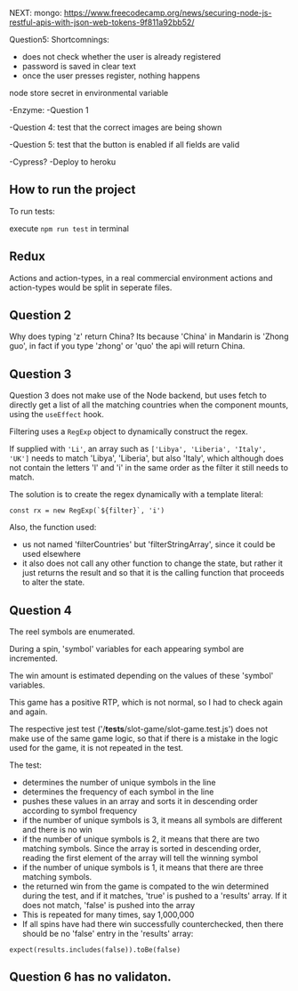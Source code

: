 NEXT:
mongo: https://www.freecodecamp.org/news/securing-node-js-restful-apis-with-json-web-tokens-9f811a92bb52/


Question5: Shortcomnings:
- does not check whether the user is already registered
- password is saved in clear text
- once the user presses register, nothing happens

node store secret in environmental variable

-Enzyme:
-Question 1

-Question 4: test that the correct images are being shown

-Question 5: test that the button is enabled if all fields are valid

-Cypress?
-Deploy to heroku




## How to run the project

To run tests:

execute `npm run test` in terminal

## Redux

Actions and action-types, in a real commercial environment actions and action-types would be split in seperate files.

## Question 2

Why does typing 'z' return China? Its because 'China' in Mandarin is 'Zhong guo', in fact if you type 'zhong' or 'quo' the api will return China.

## Question 3

Question 3 does not make use of the Node backend, but uses fetch to directly get a list of all the matching countries when the component mounts, using the `useEffect` hook.

Filtering uses a `RegExp` object to dynamically construct the regex. 

If supplied with `'Li'`, an array such as `['Libya', 'Liberia', 'Italy', 'UK']` needs to match 'Libya', 'Liberia', but also 'Italy', which although does not contain the letters 'l' and 'i' in the same order as the filter it still needs to match.

The solution is to create the regex dynamically with a template literal:

```const rx = new RegExp(`${filter}`, 'i')```

Also, the function used:

- us not named 'filterCountries' but 'filterStringArray', since it could be used elsewhere
- it also does not call any other function to change the state, but rather it just returns the result and so that it is the calling function that proceeds to alter the state.


## Question 4

The reel symbols are enumerated.

During a spin, 'symbol' variables for each appearing symbol are incremented.

The win amount is estimated depending on the values of these 'symbol' variables.

This game has a positive RTP, which is not normal, so I had to check again and again.

The respective jest test ('/__tests__/slot-game/slot-game.test.js') does not make use of the same game logic, so that if there is a mistake in the logic used for the game, it is not repeated in the test.

The test:
- determines the number of unique symbols in the line
- determines the frequency of each symbol in the line
- pushes these values in an array and sorts it in descending order according to symbol frequency
- if the number of unique symbols is 3, it means all symbols are different and there is no win
- if the number of unique symbols is 2, it means that there are two matching symbols. Since the array is sorted in descending order, reading the first element of the array will tell the winning symbol
- if the number of unique symbols is 1, it means that there are three matching symbols.
- the returned win from the game is compated to the win determined during the test, and if it matches, 'true' is pushed to a 'results' array. If it does not match, 'false' is pushed into the array
- This is repeated for many times, say 1,000,000
- If all spins have had there win successfully counterchecked, then there should be no 'false' entry in the 'results' array:

```expect(results.includes(false)).toBe(false)```


## Question 6 has no validaton.